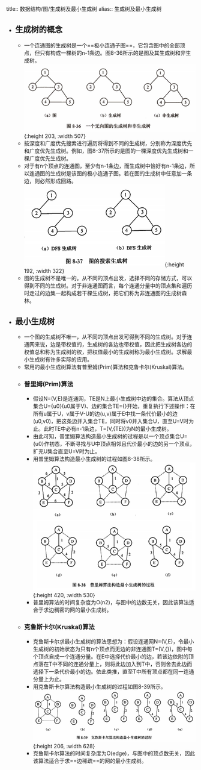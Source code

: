 title:: 数据结构/图/生成树及最小生成树
alias:: 生成树及最小生成树

- ## 生成树的概念
	- 一个连通图的生成树是一个==极小连通子图==，它包含图中的全部顶点，但只有构成一棵树的n-1条边。图8-36所示的是图及其生成树和非生成树。
	  ![image.png](../assets/image_1648957712945_0.png){:height 203, :width 507}
	- 按深度和广度优先搜索进行遍历将得到不同的生成树，分别称为深度优先和广度优先生成树。例如，图8-37所示的是图的一棵深度优先生成树和一棵广度优先生成树。
	- 对于有n个顶点的连通图，至少有n-1条边，而生成树中恰好有n-1条边，所以连通图的生成树是该图的极小连通子图。若在图的生成树中任意加一条边，则必然形成回路。
	  ![image.png](../assets/image_1648957733405_0.png){:height 192, :width 322}
	- 图的生成树不是唯一的。从不同的顶点出发，选择不同的存储方式，可以得到不同的生成树。对于非连通图而言，每个连通分量中的顶点集和遍历时走过的边集一起构成若干棵生成树，把它们称为非连通图的生成树森林。
- ## 最小生成树
	- 一个图的生成树不唯一，从不同的顶点出发可得到不同的生成树。对于连通网来说，边是带权值的，生成树的各边也带权值，因此把生成树各边的权值总和称为生成树的权，把权值最小的生成树称为最小生成树。求解最小生成树有许多实际的应用。
	- 常用的最小生成树算法有普里姆(Prim)算法和克鲁卡尔(Kruskal)算法。
	- ### 普里姆(Prim)算法
		- 假设N=(V,E)是连通网，TE是N上最小生成树中边的集合。算法从顶点集合U={u0}(u0属于V)、边的集合TE={}开始，重复执行下述操作：在所有u属于U，v属于V-U的边(u,v)属于E中找一条代价最小的边(u0,v0)，把这条边并入集合TE，同时将v0并入集合U，直至U=V时为止。此时TE中必有n-1条边，T=(V,{TE})为N的最小生成树。
		- 由此可知，普里姆算法构造最小生成树的过程是以一个顶点集合U={u0}作初态，不断寻找与U中顶点相邻且代价最小的边的另一个顶点，扩充U集合直至U=V时为止。
		- 用普里姆算法构造最小生成树的过程如图8-38所示。
		  ![image.png](../assets/image_1648957833017_0.png){:height 420, :width 530}
		- 普里姆算法的时间复杂度为O(n2)，与图中的边数无关，因此该算法适合于求边稠密的网的最小生成树。
	- ### 克鲁斯卡尔(Kruskal)算法
		- 克鲁斯卡尔求最小生成树的算法思想为：假设连通网N=(V,E)，令最小生成树的初始状态为只有n个顶点而无边的非连通图T=(V,{})，图中每个顶点自成一个连通分量。在E中选择代价最小的边，若该边依附的顶点落在T中不同的连通分量上，则将此边加入到T中，否则舍去此边而选择下一条代价最小的边。依此类推，直至T中所有顶点都在同一连通分量上为止。
		- 用克鲁斯卡尔算法构造最小生成树的过程如图8-39所示。
		  ![image.png](../assets/image_1648957858691_0.png){:height 206, :width 628}
		- 克鲁斯卡尔算法的时间复杂度为O(edge)，与图中的顶点数无关，因此该算法适合于求==边稀疏==的网的最小生成树。